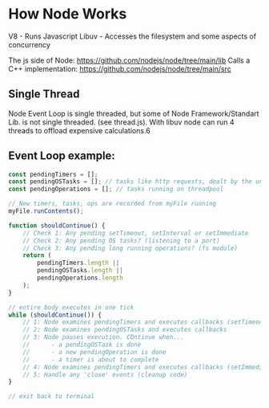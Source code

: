 # How Node Works

V8 - Runs Javascript
Libuv - Accesses the filesystem and some aspects of concurrency

The js side of Node: https://github.com/nodejs/node/tree/main/lib
Calls a C++ implementation: https://github.com/nodejs/node/tree/main/src

## Single Thread

Node Event Loop is single threaded, but some of Node Framework/Standart Lib. is not single threaded. (see thread.js). With libuv node can run 4 threads to offload expensive calculations.6


## Event Loop example:

```javascript
const pendingTimers = [];
const pendingOSTasks = []; // tasks like http requests, dealt by the underlying OS
const pendingOperations = []; // tasks running on threadpool

// New timers, tasks, ops are recorded from myFile running
myFile.runContents();

function shouldContinue() {
	// Check 1: Any pending setTimeout, setInterval or setImmediate
	// Check 2: Any pending OS tasks? (listening to a port)
	// Check 3: Any pending long running operations? (fs module)
	return (
		pendingTimers.length ||
		pendingOSTasks.length ||
		pendingOperations.length
	);
}

// entire body executes in one tick
while (shouldContinue()) {
	// 1: Node examines pendingTimers and executes callbacks (setTimeout, setInterval)
	// 2: Node examines pendingOSTasks and executes callbacks
	// 3: Node pauses execution. COntinue when...
	//      - a pendingOSTask is done
	//      - a new pendingOperation is done
	//      - a timer is about to complete
	// 4: Node examines pendingTimers and executes callbacks (setImmediate)
	// 5: Handle any 'close' events (cleanup code)
}

// exit back to terminal
```
